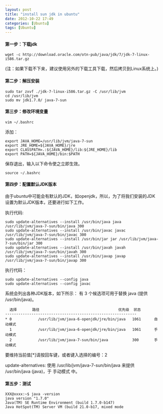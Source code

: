```yaml
---
layout: post
title: "install sun jdk in ubuntu"
date: 2012-10-22 17:49
categories: [Ubuntu]
tags: [Ubuntu]
---
```


#### 第一步：下载jdk

    wget -c http://download.oracle.com/otn-pub/java/jdk/7/jdk-7-linux-i586.tar.gz

(注：如果下载不下来，建议使用另外的下载工具下载，然后拷贝到Linux系统上。)

#### 第二步：解压安装

    sudo tar zxvf ./jdk-7-linux-i586.tar.gz -C /usr/lib/jvm
    cd /usr/lib/jvm
    sudo mv jdk1.7.0/ java-7-sun

#### 第三步：修改环境变量

    vim ~/.bashrc

添加：

    export JAVA_HOME=/usr/lib/jvm/java-7-sun
    export JRE_HOME=${JAVA_HOME}/jre
    export CLASSPATH=.:${JAVA_HOME}/lib:${JRE_HOME}/lib
    export PATH=${JAVA_HOME}/bin:$PATH

保存退出，输入以下命令使之立即生效。

    source ~/.bashrc

#### 第四步：配置默认JDK版本
由于ubuntu中可能会有默认的JDK，如openjdk，所以，为了将我们安装的JDK设置为默认JDK版本，还要进行如下工作。

执行代码:

    sudo update-alternatives --install /usr/bin/java java /usr/lib/jvm/java-7-sun/bin/java 300
    sudo update-alternatives --install /usr/bin/javac javac /usr/lib/jvm/java-7-sun/bin/javac 300
    sudo update-alternatives --install /usr/bin/jar jar /usr/lib/jvm/java-7-sun/bin/jar 300
    sudo update-alternatives --install /usr/bin/javah javah /usr/lib/jvm/java-7-sun/bin/javah 300
    sudo update-alternatives --install /usr/bin/javap javap /usr/lib/jvm/java-7-sun/bin/javap 300

执行代码：

    sudo update-alternatives --config java
    sudo update-alternatives --config javac

系统会列出各种JDK版本，如下所示：
有 3 个候选项可用于替换 java (提供 /usr/bin/java)。


      选择       路径                                    优先级  状态
    ------------------------------------------------------------
    * 0            /usr/lib/jvm/java-6-openjdk/jre/bin/java   1061      自动模式
      1            /usr/lib/jvm/java-6-openjdk/jre/bin/java   1061      手动模式
      2            /usr/lib/jvm/java-7-sun/bin/java           300       手动模式

要维持当前值[*]请按回车键，或者键入选择的编号：2

update-alternatives: 使用 /usr/lib/jvm/java-7-sun/bin/java 来提供 /usr/bin/java (java)，于 手动模式 中。

#### 第五步：测试

    XXX@xxxx:~$ java -version
    java version "1.7.0"
    Java(TM) SE Runtime Environment (build 1.7.0-b147)
    Java HotSpot(TM) Server VM (build 21.0-b17, mixed mode
